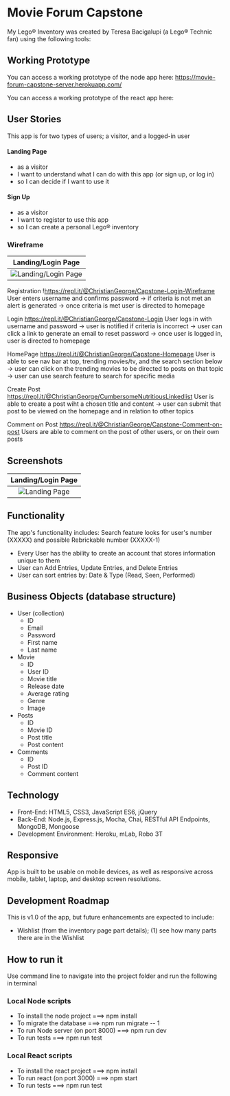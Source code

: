 # Movie Forum Capstone

My Lego® Inventory was created by Teresa Bacigalupi (a Lego® Technic fan) using the following tools:

## Working Prototype
You can access a working prototype of the node app here: https://movie-forum-capstone-server.herokuapp.com/ 

You can access a working prototype of the react app here:

## User Stories
This app is for two types of users; a visitor, and a logged-in user

#### Landing Page
* as a visitor
* I want to understand what I can do with this app (or sign up, or log in)
* so I can decide if I want to use it

#### Sign Up
* as a visitor
* I want to register to use this app
* so I can create a personal Lego® inventory

### Wireframe
Landing/Login Page |
:-------------------------:|
![Landing/Login Page](/github-images/wireframes/Landing-Page.png)  |

Registration 
!https://repl.it/@ChristianGeorge/Capstone-Login-Wireframe
User enters username and confirms password -> if criteria is not met an alert is generated -> once criteria is met user is directed to homepage

Login
https://repl.it/@ChristianGeorge/Capstone-Login
User logs in with username and password -> user is notified if criteria is incorrect -> user can click a link to generate an email to reset password -> once user is logged in, user is directed to homepage

HomePage
https://repl.it/@ChristianGeorge/Capstone-Homepage
User is able to see nav bar at top, trending movies/tv, and the search section below -> user can click on the trending movies to be directed to posts on that topic -> user can use search feature to search for specific media

Create Post
https://repl.it/@ChristianGeorge/CumbersomeNutritiousLinkedlist
User is able to create a post wiht a chosen title and content -> user can submit that post to be viewed on the homepage and in relation to other topics

Comment on Post
https://repl.it/@ChristianGeorge/Capstone-Comment-on-post
Users are able to comment on the post of other users, or on their own posts

## Screenshots
Landing/Login Page |
:-------------------------:|
![Landing Page](/github-images/login-page.png)  | 

## Functionality
The app's functionality includes:
Search feature looks for user's number (XXXXX) and possible Rebrickable number (XXXXX-1)

* Every User has the ability to create an account that stores information unique to them
* User can Add Entries, Update Entries, and Delete Entries
* User can sort entries by: Date & Type (Read, Seen, Performed)

## Business Objects (database structure)
* User (collection)
    * ID
    * Email
    * Password
    * First name
    * Last name
* Movie
    * ID
    * User ID
    * Movie title
    * Release date
    * Average rating
    * Genre
    * Image
* Posts
    * ID
    * Movie ID
    * Post title
    * Post content
* Comments
    * ID
    * Post ID
    * Comment content


## Technology
* Front-End: HTML5, CSS3, JavaScript ES6, jQuery
* Back-End: Node.js, Express.js, Mocha, Chai, RESTful API Endpoints, MongoDB, Mongoose
* Development Environment: Heroku, mLab, Robo 3T

## Responsive
App is built to be usable on mobile devices, as well as responsive across mobile, tablet, laptop, and desktop screen resolutions.

## Development Roadmap
This is v1.0 of the app, but future enhancements are expected to include:
* Wishlist (from the inventory page part details);
        (1) see how many parts there are in the Wishlist

## How to run it
Use command line to navigate into the project folder and run the following in terminal

### Local Node scripts
* To install the node project ===> npm install
* To migrate the database ===> npm run migrate -- 1
* To run Node server (on port 8000) ===> npm run dev
* To run tests ===> npm run test

### Local React scripts
* To install the react project ===> npm install
* To run react (on port 3000) ===> npm start
* To run tests ===> npm run test
